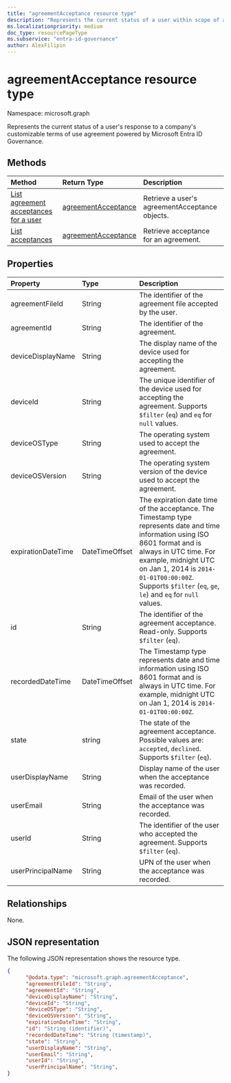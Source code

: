 ```yaml
---
title: "agreementAcceptance resource type"
description: "Represents the current status of a user within scope of a company's customizable terms of use powered by Microsoft Entra ID Governance."
ms.localizationpriority: medium
doc_type: resourcePageType
ms.subservice: "entra-id-governance"
author: AlexFilipin
---
```


# agreementAcceptance resource type

Namespace: microsoft.graph

Represents the current status of a user's response to a company's customizable terms of use agreement powered by Microsoft Entra ID Governance.

## Methods

| Method       | Return Type | Description |
|:-------------|:------------|:------------|
| [List agreement acceptances for a user](../api/user-list-agreementacceptances.md) | [agreementAcceptance](agreementacceptance.md) | Retrieve a user's agreementAcceptance objects. |
| [List acceptances](../api/agreement-list-acceptances.md) | [agreementAcceptance](agreementacceptance.md) | Retrieve acceptance for an agreement.  |

## Properties
| Property     | Type        | Description |
|:-------------|:------------|:------------|
|agreementFileId|String|The identifier of the agreement file accepted by the user.|
|agreementId|String|The identifier of the agreement.|
|deviceDisplayName|String|The display name of the device used for accepting the agreement.|
|deviceId|String|The unique identifier of the device used for accepting the agreement. Supports `$filter` (`eq`) and `eq` for `null` values.|
|deviceOSType|String|The operating system used to accept the agreement.|
|deviceOSVersion|String|The operating system version of the device used to accept the agreement.    |
|expirationDateTime|DateTimeOffset|The expiration date time of the acceptance. The Timestamp type represents date and time information using ISO 8601 format and is always in UTC time. For example, midnight UTC on Jan 1, 2014 is `2014-01-01T00:00:00Z`. Supports `$filter` (`eq`, `ge`, `le`) and `eq` for `null` values.|
|id|String| The identifier of the agreement acceptance. Read-only. Supports `$filter` (`eq`).|
|recordedDateTime|DateTimeOffset|The Timestamp type represents date and time information using ISO 8601 format and is always in UTC time. For example, midnight UTC on Jan 1, 2014 is `2014-01-01T00:00:00Z`.|
|state|string| The state of the agreement acceptance. Possible values are: `accepted`, `declined`. Supports `$filter` (`eq`).|
|userDisplayName|String|Display name of the user when the acceptance was recorded.|
|userEmail|String|Email of the user when the acceptance was recorded.|
|userId|String|The identifier of the user who accepted the agreement. Supports `$filter` (`eq`).|
|userPrincipalName|String|UPN of the user when the acceptance was recorded.|

## Relationships
None.


## JSON representation

The following JSON representation shows the resource type.

<!-- {
  "blockType": "resource",
  "optionalProperties": [

  ],
  "@odata.type": "microsoft.graph.agreementAcceptance"
}-->

```json
{
      "@odata.type": "microsoft.graph.agreementAcceptance",
      "agreementFileId": "String",
      "agreementId": "String",
      "deviceDisplayName": "String",
      "deviceId": "String",
      "deviceOSType": "String",
      "deviceOSVersion": "String",
      "expirationDateTime": "String",
      "id": "String (identifier)",
      "recordedDateTime": "String (timestamp)",
      "state": "String",
      "userDisplayName": "String",
      "userEmail": "String",
      "userId": "String",
      "userPrincipalName": "String",
}
```

<!-- uuid: 8fcb5dbc-d5aa-4681-8e31-b001d5168d79
2015-10-25 14:57:30 UTC -->
<!--
{
  "type": "#page.annotation",
  "description": "agreementAcceptance resource",
  "keywords": "",
  "section": "documentation",
  "tocPath": "",
  "suppressions": []
}
-->
